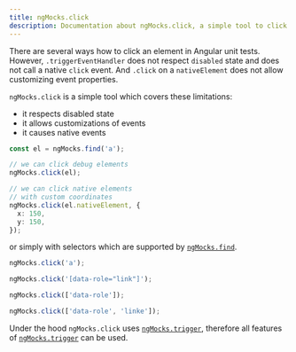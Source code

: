 ```yaml
---
title: ngMocks.click
description: Documentation about ngMocks.click, a simple tool to click any element in unit tests
---
```


There are several ways how to click an element in Angular unit tests.
However, `.triggerEventHandler` does not respect `disabled` state and does not call a native `click` event.
And `.click` on a `nativeElement` does not allow customizing event properties.

`ngMocks.click` is a simple tool which covers these limitations:

- it respects disabled state
- it allows customizations of events
- it causes native events

```ts
const el = ngMocks.find('a');

// we can click debug elements
ngMocks.click(el);

// we can click native elements
// with custom coordinates
ngMocks.click(el.nativeElement, {
  x: 150,
  y: 150,
});
```

or simply with selectors which are supported by [`ngMocks.find`](./find.md).

```ts
ngMocks.click('a');
```
```ts
ngMocks.click('[data-role="link"]');
```
```ts
ngMocks.click(['data-role']);
```
```ts
ngMocks.click(['data-role', 'linke']);
```

Under the hood `ngMocks.click` uses [`ngMocks.trigger`](./trigger.md),
therefore all features of [`ngMocks.trigger`](./trigger.md) can be used.
